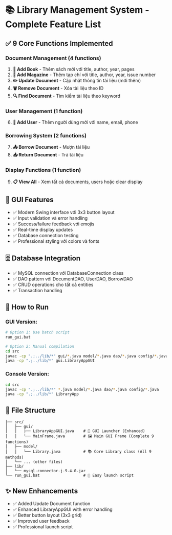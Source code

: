 # 📚 Library Management System - Complete Feature List

## ✅ **9 Core Functions Implemented**

### **Document Management (4 functions)**
1. **📖 Add Book** - Thêm sách mới với title, author, year, pages
2. **📰 Add Magazine** - Thêm tạp chí với title, author, year, issue number  
3. **✏️ Update Document** - Cập nhật thông tin tài liệu (mới thêm)
4. **🗑️ Remove Document** - Xóa tài liệu theo ID
5. **🔍 Find Document** - Tìm kiếm tài liệu theo keyword

### **User Management (1 function)**
6. **👤 Add User** - Thêm người dùng mới với name, email, phone

### **Borrowing System (2 functions)**  
7. **📤 Borrow Document** - Mượn tài liệu
8. **📥 Return Document** - Trả tài liệu

### **Display Functions (1 function)**
9. **📋 View All** - Xem tất cả documents, users hoặc clear display

## 🎯 **GUI Features**
- ✅ Modern Swing interface với 3x3 button layout
- ✅ Input validation và error handling  
- ✅ Success/failure feedback với emojis
- ✅ Real-time display updates
- ✅ Database connection testing
- ✅ Professional styling với colors và fonts

## 🗄️ **Database Integration**
- ✅ MySQL connection với DatabaseConnection class
- ✅ DAO pattern với DocumentDAO, UserDAO, BorrowDAO
- ✅ CRUD operations cho tất cả entities
- ✅ Transaction handling

## 🚀 **How to Run**
### GUI Version:
```bash
# Option 1: Use batch script
run_gui.bat

# Option 2: Manual compilation
cd src
javac -cp ".;../lib/*" gui/*.java model/*.java dao/*.java config/*.java
java -cp ".;../lib/*" gui.LibraryAppGUI
```

### Console Version:
```bash
cd src  
javac -cp ".;../lib/*" *.java model/*.java dao/*.java config/*.java
java -cp ".;../lib/*" LibraryApp
```

## 📁 **File Structure**
```
├── src/
│   ├── gui/
│   │   ├── LibraryAppGUI.java    # 🎯 GUI Launcher (Enhanced)
│   │   └── MainFrame.java        # 🖼️ Main GUI Frame (Complete 9 functions)
│   ├── model/
│   │   └── Library.java          # 📚 Core Library class (All 9 methods)
│   └── ... (other files)
├── lib/
│   └── mysql-connector-j-9.4.0.jar
└── run_gui.bat                   # 🚀 Easy launch script
```

## ✨ **New Enhancements**
- ✅ Added Update Document function
- ✅ Enhanced LibraryAppGUI with error handling
- ✅ Better button layout (3x3 grid)  
- ✅ Improved user feedback
- ✅ Professional launch script
